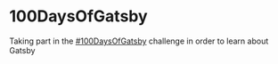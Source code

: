 # 100DaysOfGatsby

Taking part in the [#100DaysOfGatsby](https://www.gatsbyjs.org/blog/100days) challenge in order to learn about Gatsby
